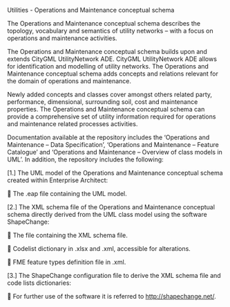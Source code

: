 Utilities - Operations and Maintenance conceptual schema

The Operations and Maintenance conceptual schema describes the topology, vocabulary and semantics of utility networks – with a focus on operations and maintenance activities. 

The Operations and Maintenance conceptual schema builds upon and extends CityGML UtilityNetwork ADE. CityGML UtilityNetwork ADE allows for identification and modelling of utility networks. The Operations and Maintenance conceptual schema adds concepts and relations relevant for the domain of operations and maintenance.

Newly added concepts and classes cover amongst others related party, performance, dimensional, surrounding soil, cost and maintenance properties. The Operations and Maintenance conceptual schema can provide a comprehensive set of utility information required for operations and maintenance related processes activities.


Documentation available at the repository includes the ‘Operations and Maintenance – Data Specification’, ‘Operations and Maintenance – Feature Catalogue’ and ‘Operations and Maintenance – Overview of class models in UML’.  In addition, the repository includes the following:


[1.]	The UML model of the Operations and Maintenance conceptual schema created within Enterprise Architect:

	The .eap file containing the UML model.



[2.]	The XML schema file of the Operations and Maintenance conceptual schema directly derived from the UML class model using the software ShapeChange: 

	The file containing the XML schema file. 

	Codelist dictionary in .xlsx and .xml, accessible for alterations. 

	FME feature types definition file in .xml. 



[3.]	The ShapeChange configuration file to derive the XML schema file and code lists dictionaries:

	For further use of the software it is referred to http://shapechange.net/. 
